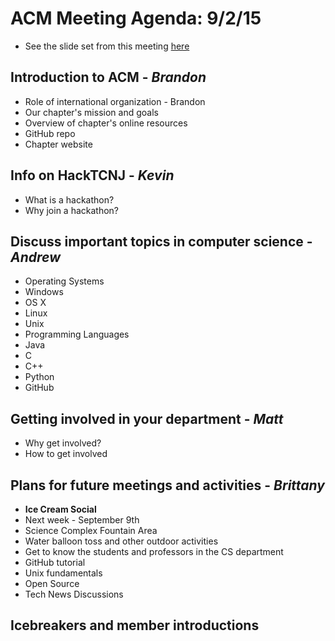 # ACM Meeting Agenda: 9/2/15
- See the slide set from this meeting [here](https://docs.google.com/a/apps.tcnj.edu/presentation/d/1CjLxR8lsa_K8xHdzNRjnuAocRtrZc-UVCQG0QUV0ktI/edit?usp=drivesdk)

## Introduction to ACM - *Brandon*
- Role of international organization - Brandon
- Our chapter's mission and goals
- Overview of chapter's online resources
 - GitHub repo
 - Chapter website

## Info on HackTCNJ - *Kevin*
- What is a hackathon?
- Why join a hackathon?

## Discuss important topics in computer science - *Andrew*
- Operating Systems
 - Windows
 - OS X
 - Linux
 - Unix
- Programming Languages
 - Java
 - C
 - C++
 - Python
- GitHub

## Getting involved in your department - *Matt*
- Why get involved?
- How to get involved

## Plans for future meetings and activities - *Brittany*
- **Ice Cream Social**
 - Next week - September 9th
 - Science Complex Fountain Area
 - Water balloon toss and other outdoor activities
 - Get to know the students and professors in the CS department
- GitHub tutorial
- Unix fundamentals
- Open Source
- Tech News Discussions

## Icebreakers and member introductions
